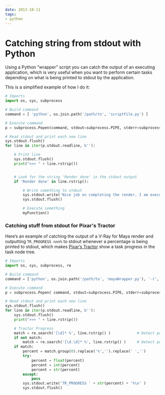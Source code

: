 ```yaml
---
date: 2013-10-11
tags:
- python
---
```


# Catching string from stdout with Python

Using a Python “wrapper” script you can catch the output of an executing application, which is very useful when you want to perform certain tasks depending on what is being printed to stdout by the application.

<!-- more -->


This is a simplified example of how I do it:

```python
# Imports
import os, sys, subprocess

# Build command
command = [ 'python', os.join.path('/path/to', 'scriptFile.py') ]

# Execute command
p = subprocess.Popen(command, stdout=subprocess.PIPE, stderr=subprocess.STDOUT)

# Read stdout and print each new line
sys.stdout.flush()
for line in iter(p.stdout.readline, b''):

	# Print line
	sys.stdout.flush()
	print(">>> " + line.rstrip())


	# Look for the string 'Render done' in the stdout output
	if 'Render done' in line.rstrip():

		# Write something to stdout
		sys.stdout.write('Nice job on completing the render, I am executing myFunction()\n' )
		sys.stdout.flush()

		# Execute something
		myFunction()
```


### Catching stuff from stdout for Pixar's Tractor

Here’s an example of catching the output of a V-Ray for Maya render and outputting `TR_PROGRESS nnn%` to stdout whenever a percentage is being printed to stdout, which makes [Pixar’s Tractor](http://renderman.pixar.com/view/pixars-tractor) show a task progress in the task node tree.

```python
# Imports
import os, sys, subprocess, re

# Build command
command = ['python', os.join.path('/path/to', 'mayaWrapper.py'), '-r', 'vray']

# Execute command
p = subprocess.Popen( command, stdout=subprocess.PIPE, stderr=subprocess.STDOUT)

# Read stdout and print each new line
sys.stdout.flush()
for line in iter(p.stdout.readline, b''):
	sys.stdout.flush()
	print(">>> " + line.rstrip())

	# Tractor Progress
	match = re.search('[\d]* %', line.rstrip() )			# Detect percentage without period
	if not match:
		match = re.search('[\d.\d]* %', line.rstrip() )	    # Detect percentage with period
	if match:
		percent = match.group(0).replace('%','').replace(' ','')
		try:
			percent = float(percent)
			percent = int(percent)
			percent = str(percent)
		except:
			pass
		sys.stdout.write('TR_PROGRESS ' + str(percent) + '%\n' )
		sys.stdout.flush()
```